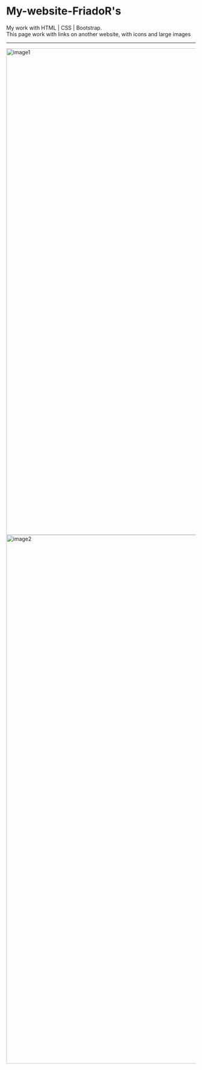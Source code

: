 # My-website-FriadoR's                             
My work with HTML | CSS | Bootstrap.                        
This page work with links on another website, with icons and large images 
_________________________________________________________________________
<img width="1293" alt="image1" src="https://user-images.githubusercontent.com/103481753/190384958-0171a8b9-1bef-40ca-a654-a0be68edd9ba.png"> <img width="1405" alt="image2" src="https://user-images.githubusercontent.com/103481753/190385004-d80ba3ad-5a6e-4a59-9ea4-8d817d2dc1ec.png">

